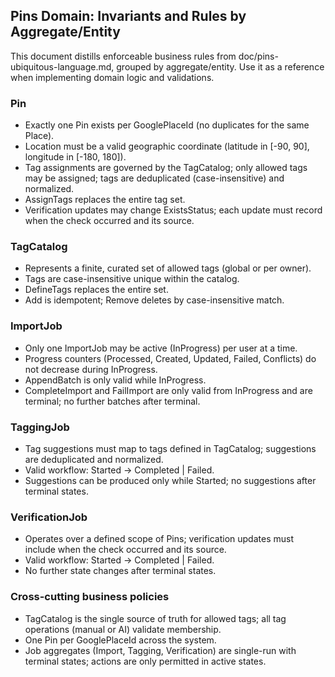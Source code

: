 ﻿## Pins Domain: Invariants and Rules by Aggregate/Entity

This document distills enforceable business rules from doc/pins-ubiquitous-language.md, grouped by aggregate/entity. Use it as a reference when implementing domain logic and validations.


### Pin
- Exactly one Pin exists per GooglePlaceId (no duplicates for the same Place).
- Location must be a valid geographic coordinate (latitude in [-90, 90], longitude in [-180, 180]).
- Tag assignments are governed by the TagCatalog; only allowed tags may be assigned; tags are deduplicated (case-insensitive) and normalized.
- AssignTags replaces the entire tag set.
- Verification updates may change ExistsStatus; each update must record when the check occurred and its source.

### TagCatalog
- Represents a finite, curated set of allowed tags (global or per owner).
- Tags are case-insensitive unique within the catalog.
- DefineTags replaces the entire set.
- Add is idempotent; Remove deletes by case-insensitive match.

### ImportJob
- Only one ImportJob may be active (InProgress) per user at a time.
- Progress counters (Processed, Created, Updated, Failed, Conflicts) do not decrease during InProgress.
- AppendBatch is only valid while InProgress.
- CompleteImport and FailImport are only valid from InProgress and are terminal; no further batches after terminal.

### TaggingJob
- Tag suggestions must map to tags defined in TagCatalog; suggestions are deduplicated and normalized.
- Valid workflow: Started → Completed | Failed.
- Suggestions can be produced only while Started; no suggestions after terminal states.

### VerificationJob
- Operates over a defined scope of Pins; verification updates must include when the check occurred and its source.
- Valid workflow: Started → Completed | Failed.
- No further state changes after terminal states.

### Cross-cutting business policies
- TagCatalog is the single source of truth for allowed tags; all tag operations (manual or AI) validate membership.
- One Pin per GooglePlaceId across the system.
- Job aggregates (Import, Tagging, Verification) are single-run with terminal states; actions are only permitted in active states.

